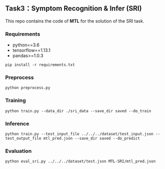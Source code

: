 ## Task3：Symptom Recognition & Infer (SRI)

This repo contains the code of **MTL** for the solution of the SRI task.

### Requirements

- python==3.6
- tensorflow==1.13.1
- pandas>=1.0.3

```shell
pip install -r requirements.txt
```

### Preprocess 

```shell
python preprocess.py
```

### Training

```shell
python train.py --data_dir ./sri_data --save_dir saved --do_train
```

### Inference

```shell
python train.py --test_input_file ../../../dataset/test_input.json --test_output_file mtl_pred.json --save_dir saved --do_predict
```

### Evaluation

```shell
python eval_sri.py ../../../dataset/test.json MTL-SRI/mtl_pred.json
```
